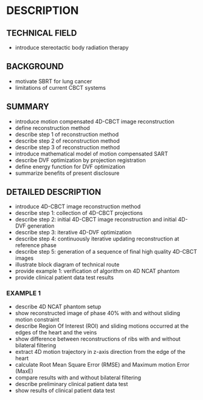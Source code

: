 # DESCRIPTION

## TECHNICAL FIELD

- introduce stereotactic body radiation therapy

## BACKGROUND

- motivate SBRT for lung cancer
- limitations of current CBCT systems

## SUMMARY

- introduce motion compensated 4D-CBCT image reconstruction
- define reconstruction method
- describe step 1 of reconstruction method
- describe step 2 of reconstruction method
- describe step 3 of reconstruction method
- introduce mathematical model of motion compensated SART
- describe DVF optimization by projection registration
- define energy function for DVF optimization
- summarize benefits of present disclosure

## DETAILED DESCRIPTION

- introduce 4D-CBCT image reconstruction method
- describe step 1: collection of 4D-CBCT projections
- describe step 2: initial 4D-CBCT image reconstruction and initial 4D-DVF generation
- describe step 3: iterative 4D-DVF optimization
- describe step 4: continuously iterative updating reconstruction at reference phase
- describe step 5: generation of a sequence of final high quality 4D-CBCT images
- illustrate block diagram of technical route
- provide example 1: verification of algorithm on 4D NCAT phantom
- provide clinical patient data test results

### EXAMPLE 1

- describe 4D NCAT phantom setup
- show reconstructed image of phase 40% with and without sliding motion constraint
- describe Region Of Interest (ROI) and sliding motions occurred at the edges of the heart and the veins
- show difference between reconstructions of ribs with and without bilateral filtering
- extract 4D motion trajectory in z-axis direction from the edge of the heart
- calculate Root Mean Square Error (RMSE) and Maximum motion Error (MaxE)
- compare results with and without bilateral filtering
- describe preliminary clinical patient data test
- show results of clinical patient data test

